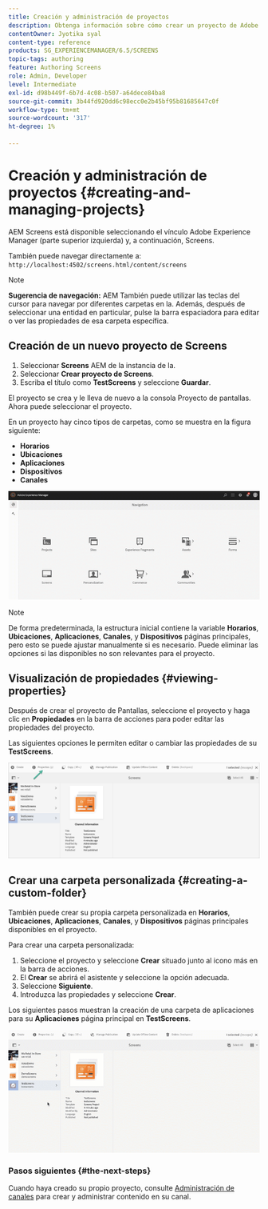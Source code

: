 ```yaml
---
title: Creación y administración de proyectos
description: Obtenga información sobre cómo crear un proyecto de Adobe Experience Manager Screens.
contentOwner: Jyotika syal
content-type: reference
products: SG_EXPERIENCEMANAGER/6.5/SCREENS
topic-tags: authoring
feature: Authoring Screens
role: Admin, Developer
level: Intermediate
exl-id: d98b449f-6b7d-4c08-b507-a64dece84ba8
source-git-commit: 3b44fd920dd6c98ecc0e2b45bf95b81685647c0f
workflow-type: tm+mt
source-wordcount: '317'
ht-degree: 1%

---
```


# Creación y administración de proyectos {#creating-and-managing-projects}

AEM Screens está disponible seleccionando el vínculo Adobe Experience Manager (parte superior izquierda) y, a continuación, Screens.

También puede navegar directamente a: `http://localhost:4502/screens.html/content/screens`

>[!NOTE]
>**Sugerencia de navegación:**
>AEM También puede utilizar las teclas del cursor para navegar por diferentes carpetas en la. Además, después de seleccionar una entidad en particular, pulse la barra espaciadora para editar o ver las propiedades de esa carpeta específica.

## Creación de un nuevo proyecto de Screens

1. Seleccionar **Screens** AEM de la instancia de la.
1. Seleccionar **Crear proyecto de Screens**.
1. Escriba el título como **TestScreens** y seleccione **Guardar**.

El proyecto se crea y le lleva de nuevo a la consola Proyecto de pantallas. Ahora puede seleccionar el proyecto.

En un proyecto hay cinco tipos de carpetas, como se muestra en la figura siguiente:

* **Horarios**
* **Ubicaciones**
* **Aplicaciones**
* **Dispositivos**
* **Canales**

![player1](assets/create-project.gif)

>[!NOTE]
>
>De forma predeterminada, la estructura inicial contiene la variable **Horarios**, **Ubicaciones**, **Aplicaciones**, **Canales**, y **Dispositivos** páginas principales, pero esto se puede ajustar manualmente si es necesario. Puede eliminar las opciones si las disponibles no son relevantes para el proyecto.


## Visualización de propiedades {#viewing-properties}

Después de crear el proyecto de Pantallas, seleccione el proyecto y haga clic en **Propiedades** en la barra de acciones para poder editar las propiedades del proyecto.

Las siguientes opciones le permiten editar o cambiar las propiedades de su **TestScreens**.

![imagen](assets/create-project2.png)

## Crear una carpeta personalizada {#creating-a-custom-folder}

También puede crear su propia carpeta personalizada en **Horarios**, **Ubicaciones**, **Aplicaciones**, **Canales**, y **Dispositivos** páginas principales disponibles en el proyecto.

Para crear una carpeta personalizada:

1. Seleccione el proyecto y seleccione **Crear** situado junto al icono más en la barra de acciones.
1. El **Crear** se abrirá el asistente y seleccione la opción adecuada.
1. Seleccione **Siguiente**.
1. Introduzca las propiedades y seleccione **Crear**.

Los siguientes pasos muestran la creación de una carpeta de aplicaciones para su **Aplicaciones** página principal en **TestScreens**.

![player2-1](assets/create-project3.gif)

### Pasos siguientes {#the-next-steps}

Cuando haya creado su propio proyecto, consulte [Administración de canales](managing-channels.md) para crear y administrar contenido en su canal.
